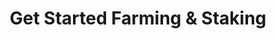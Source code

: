 ---
title: Get Started Farming & Staking
sidebar_position: 1
description: Farming on the Subspace Network
hide_table_of_contents: true
keywords:
  - Farmer
  - Farming
  - CLI
  - Binaries
  - GitHub
---